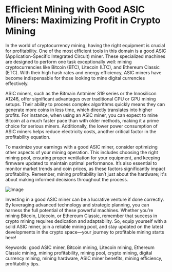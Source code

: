 # Efficient Mining with Good ASIC Miners: Maximizing Profit in Crypto Mining

In the world of cryptocurrency mining, having the right equipment is crucial for profitability. One of the most efficient tools in this domain is a good ASIC (Application-Specific Integrated Circuit) miner. These specialized machines are designed to perform one task exceptionally well: mining cryptocurrencies like Bitcoin (BTC), Litecoin (LTC), and Ethereum Classic (ETC). With their high hash rates and energy efficiency, ASIC miners have become indispensable for those looking to mine digital currencies effectively.

ASIC miners, such as the Bitmain Antminer S19 series or the Innosilicon A1246, offer significant advantages over traditional CPU or GPU mining setups. Their ability to process complex algorithms quickly means they can generate more coins in less time, which directly translates into higher profits. For instance, when using an ASIC miner, you can expect to mine Bitcoin at a much faster pace than with older methods, making it a prime choice for serious miners. Additionally, the lower power consumption of ASIC miners helps reduce electricity costs, another critical factor in the profitability equation.

To maximize your earnings with a good ASIC miner, consider optimizing other aspects of your mining operation. This includes choosing the right mining pool, ensuring proper ventilation for your equipment, and keeping firmware updated to maintain optimal performance. It’s also essential to monitor market trends and coin prices, as these factors significantly impact profitability. Remember, mining profitability isn’t just about the hardware; it's about making informed decisions throughout the process.

![Image](https://github.com/user-attachments/assets/3be06921-4469-491d-bd37-5f14c53422b7)

Investing in a good ASIC miner can be a lucrative venture if done correctly. By leveraging advanced technology and strategic planning, you can harness the full potential of these powerful machines. Whether you’re mining Bitcoin, Litecoin, or Ethereum Classic, remember that success in crypto mining requires dedication and adaptability. So, equip yourself with a solid ASIC miner, join a reliable mining pool, and stay updated on the latest developments in the crypto space—your journey to profitable mining starts here!

Keywords: good ASIC miner, Bitcoin mining, Litecoin mining, Ethereum Classic mining, mining profitability, mining pool, crypto mining, digital currency mining, mining hardware, ASIC miner benefits, mining efficiency, profitability tips.